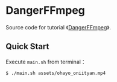 # DangerFFmpeg

Source code for tutorial 《[DangerFFmpeg](https://clsrfish.github.io/2021/05/13/8cf36b195b05.html)》.


## Quick Start

Execute `main.sh` from terminal：

```shell
$ ./main.sh assets/ohayo_oniityan.mp4
```
